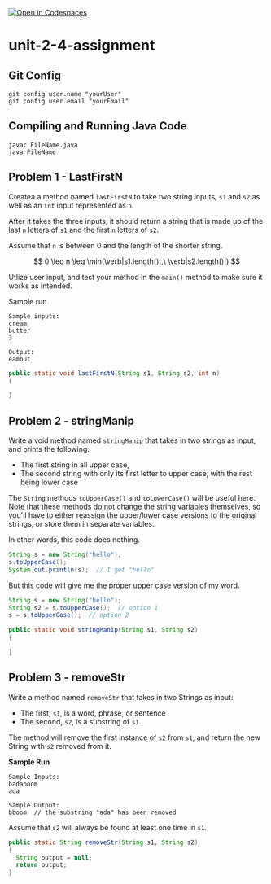 [![Open in Codespaces](https://classroom.github.com/assets/launch-codespace-2972f46106e565e64193e422d61a12cf1da4916b45550586e14ef0a7c637dd04.svg)](https://classroom.github.com/open-in-codespaces?assignment_repo_id=20782142)
# unit-2-4-assignment

## Git Config
```
git config user.name "yourUser"
git config user.email "yourEmail"
```

## Compiling and Running Java Code
```
javac FileName.java
java FileName
```

## Problem 1 - LastFirstN
Createa a method named `lastFirstN` to take two string inputs, `s1` and `s2` as well as an `int` input represented as `n`.

After it takes the three inputs, it should return a string that is made up of the last `n` letters of `s1` and the first `n` letters of `s2`.

Assume that `n` is between 0 and the length of the shorter string.

$$ 0 \leq n \leq \min(\verb|s1.length()|,\ \verb|s2.length()|) $$

Utlize user input, and test your method in the `main()` method to make sure it works as intended.

Sample run
```
Sample inputs:
cream
butter
3

Output:
eambut
```

```java
public static void lastFirstN(String s1, String s2, int n)
{

}
```

## Problem 2 - stringManip
Write a void method named `stringManip` that takes in two strings as input, and prints the following:
* The first string in all upper case,
* The second string with only its first letter to upper case, with the rest being lower case

The `String` methods `toUpperCase()` and `toLowerCase()` will be useful here.  Note that these methods do not change the string variables themselves, so you'll have to either reassign the upper/lower case versions to the original strings, or store them in separate variables.

In other words, this code does nothing.
```java
String s = new String("hello");
s.toUpperCase();
System.out.println(s);  // I get "hello"
```

But this code will give me the proper upper case version of my word.
```java
String s = new String("hello");
String s2 = s.toUpperCase();  // option 1
s = s.toUpperCase();  // option 2
```

```java
public static void stringManip(String s1, String s2)
{

}
```

## Problem 3 - removeStr
Write a method named `removeStr` that takes in two Strings as input:
* The first, `s1`, is a word, phrase, or sentence
* The second, `s2`, is a substring of `s1`.

The method will remove the first instance of `s2` from `s1`, and return the new String with `s2` removed from it.

**Sample Run**
```
Sample Inputs:
badaboom
ada

Sample Output:
bboom  // the substring "ada" has been removed
```

Assume that `s2` will always be found at least one time in `s1`.

```java
public static String removeStr(String s1, String s2)
{
  String output = null;
  return output;
}
```
